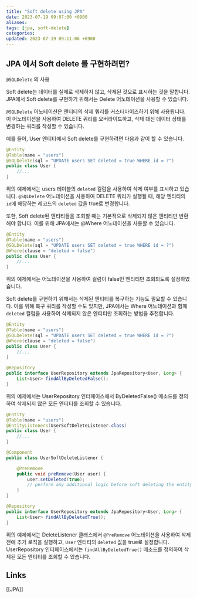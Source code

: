 ```yaml
---
title: "Soft delete using JPA"
date: 2023-07-19 09:07:00 +0900
aliases: 
tags: [jpa, soft-delete]
categories: 
updated: 2023-07-19 09:11:06 +0900
---
```


## JPA 에서 Soft delete 를 구현하려면?

`@SQLDelete` 의 사용

Soft delete는 데이터를 실제로 삭제하지 않고, 삭제된 것으로 표시하는 것을 말합니다. JPA에서 Soft delete를 구현하기 위해서는 Delete 어노테이션을 사용할 수 있습니다.

`@SQLDelete` 어노테이션은 엔티티의 삭제 쿼리를 커스터마이즈하기 위해 사용됩니다. 이 어노테이션을 사용하여 DELETE 쿼리를 오버라이드하고, 삭제 대신 데이터 상태를 변경하는 쿼리를 작성할 수 있습니다.

예를 들어, User 엔티티에서 Soft delete를 구현하려면 다음과 같이 할 수 있습니다.

```java
@Entity
@Table(name = "users")
@SQLDelete(sql = "UPDATE users SET deleted = true WHERE id = ?")
public class User {
    //...
}
```

위의 예제에서는 users 테이블의 `deleted` 컬럼을 사용하여 삭제 여부를 표시하고 있습니다. `@SQLDelete` 어노테이션을 사용하여 DELETE 쿼리가 실행될 때, 해당 엔티티의 `id`에 해당하는 레코드의 `deleted` 값을 true로 변경합니다.

또한, Soft delete된 엔티티들을 조회할 때는 기본적으로 삭제되지 않은 엔티티만 반환해야 합니다. 이를 위해 JPA에서는 @Where 어노테이션을 사용할 수 있습니다.

```java
@Entity
@Table(name = "users")
@SQLDelete(sql = "UPDATE users SET deleted = true WHERE id = ?")
@Where(clause = "deleted = false")
public class User {
    //...
}
```

위의 예제에서는  어노테이션을 사용하여 컬럼이 false인 엔티티만 조회되도록 설정하였습니다.

Soft delete를 구현하기 위해서는 삭제된 엔티티를 복구하는 기능도 필요할 수 있습니다. 이를 위해 복구 쿼리를 작성할 수도 있지만, JPA에서는 Where 어노테이션과 함께`deleted` 컬럼을 사용하여 삭제되지 않은 엔티티만 조회하는 방법을 추천합니다.

```java
@Entity
@Table(name = "users")
@SQLDelete(sql = "UPDATE users SET deleted = true WHERE id = ?")
@Where(clause = "deleted = false")
public class User {
    //...
}

@Repository
public interface UserRepository extends JpaRepository<User, Long> {
    List<User> findAllByDeletedFalse();
}
```

위의 예제에서는 UserRepository 인터페이스에서 ByDeletedFalse() 메소드를 정의하여 삭제되지 않은 모든 엔티티를 조회할 수 있습니다.

```java
@Entity
@Table(name = "users")
@EntityListeners(UserSoftDeleteListener.class)
public class User {
    //...
}

@Component
public class UserSoftDeleteListener {

    @PreRemove
    public void preRemove(User user) {
        user.setDeleted(true);
        // perform any additional logic before soft deleting the entity
    }
}

@Repository
public interface UserRepository extends JpaRepository<User, Long> {
    List<User> findAllByDeletedTrue();
}
```

위의 예제에서는 DeleteListener 클래스에서 `@PreRemove` 어노테이션을 사용하여 삭제 전에 추가 로직을 실행하고, `User` 엔티티의 `deleted` 값을 true로 설정합니다. UserRepository 인터페이스에서는 `findAllByDeletedTrue()` 메소드를 정의하여 삭제된 모든 엔티티를 조회할 수 있습니다.

## Links

[[JPA]]
